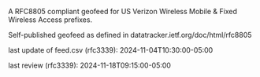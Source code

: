 

A RFC8805 compliant geofeed for US Verizon Wireless Mobile & Fixed Wireless Access prefixes.

Self-published geofeed as defined in datatracker.ietf.org/doc/html/rfc8805

last update of feed.csv (rfc3339): 2024-11-04T10:30:00-05:00

last review (rfc3339): 2024-11-18T09:15:00-05:00